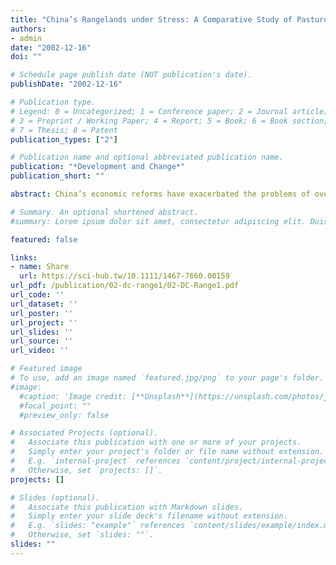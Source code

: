 ```yaml
---
title: "China’s Rangelands under Stress: A Comparative Study of Pasture Commons in the Ningxia Hui Autonomous Region"
authors:
- admin
date: "2002-12-16"
doi: ""

# Schedule page publish date (NOT publication's date).
publishDate: "2002-12-16"

# Publication type.
# Legend: 0 = Uncategorized; 1 = Conference paper; 2 = Journal article;
# 3 = Preprint / Working Paper; 4 = Report; 5 = Book; 6 = Book section;
# 7 = Thesis; 8 = Patent
publication_types: ["2"]

# Publication name and optional abbreviated publication name.
publication: "*Development and Change*"
publication_short: ""

abstract: China’s economic reforms have exacerbated the problems of over‐grazing and desertification in the country’s pastoral areas. In order to deal with rangeland degradation, the Chinese government has resorted to nationalization, or semi‐privatization. Since the implementation of rangeland policy has proved very difficult, however, experiments with alternative rangeland tenure systems merit our attention. In Ningxia, in northwest China, local attempts have been undertaken to establish communal range management systems with the village as the basic unit of use and control. Some of these management regimes are under severe stress, due to large‐scale digging for medicinal herbs in the grasslands. This digging has resulted in serious conflicts between Han and Hui Muslim Chinese, during which several farmers have been killed. It is against this backdrop that this article explores the institutional dynamics of range management in two different villages.

# Summary. An optional shortened abstract.
#summary: Lorem ipsum dolor sit amet, consectetur adipiscing elit. Duis posuere tellus ac convallis placerat. Proin tincidunt magna sed ex sollicitudin condimentum.

featured: false

links:
- name: Share
  url: https://sci-hub.tw/10.1111/1467-7660.00159
url_pdf: /publication/02-dc-range1/02-DC-Range1.pdf
url_code: ''
url_dataset: ''
url_poster: ''
url_project: ''
url_slides: ''
url_source: ''
url_video: ''

# Featured image
# To use, add an image named `featured.jpg/png` to your page's folder. 
#image:
  #caption: 'Image credit: [**Unsplash**](https://unsplash.com/photos/jdD8gXaTZsc)'
  #focal_point: ""
  #preview_only: false

# Associated Projects (optional).
#   Associate this publication with one or more of your projects.
#   Simply enter your project's folder or file name without extension.
#   E.g. `internal-project` references `content/project/internal-project/index.md`.
#   Otherwise, set `projects: []`.
projects: []

# Slides (optional).
#   Associate this publication with Markdown slides.
#   Simply enter your slide deck's filename without extension.
#   E.g. `slides: "example"` references `content/slides/example/index.md`.
#   Otherwise, set `slides: ""`.
slides: ""
---
```

